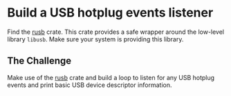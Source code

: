 # Build a USB hotplug events listener

Find the [rusb](https://docs.rs/rusb/0.9.0/rusb/) crate. This crate provides a safe wrapper around the low-level
library `libusb`. Make sure your system is providing this library.

## The Challenge

Make use of the [rusb](https://docs.rs/rusb/0.9.0/rusb/) crate and build a loop to listen for any USB hotplug events and
print basic USB device descriptor information.
